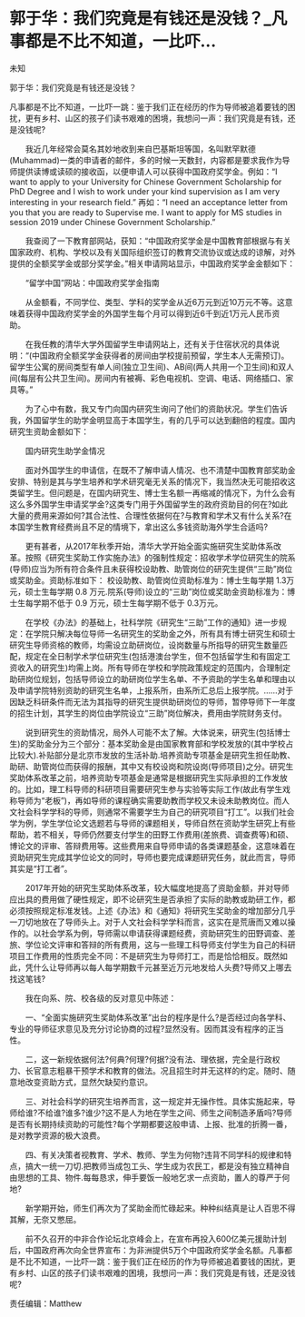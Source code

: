 # 郭于华：我们究竟是有钱还是没钱？_凡事都是不比不知道，一比吓...

未知

郭于华：我们究竟是有钱还是没钱？

凡事都是不比不知道，一比吓一跳：鉴于我们正在经历的作为导师被追着要钱的困扰，更有乡村、山区的孩子们读书艰难的困境，我想问一声：我们究竟是有钱，还是没钱呢?

　　我近几年经常会莫名其妙地收到来自巴基斯坦等国，名叫默罕默德(Muhammad)一类的申请者的邮件，多的时候一天数封，内容都是要求我作为导师提供读博或读硕的接收函，以便申请人可以获得中国政府奖学金。例如：“I want to apply to your University for Chinese Government Scholarship for PhD Degree and I wish to work under your kind supervision as I am very interesting in your research field.” 再如：“I need an acceptance letter from you that you are ready to Supervise me. I want to apply for MS studies in session 2019 under Chinese Government Scholarship.”

　　我查阅了一下教育部网站，获知：“中国政府奖学金是中国教育部根据与有关国家政府、机构、学校以及有关国际组织签订的教育交流协议或达成的谅解，对外提供的全额奖学金或部分奖学金。”相关申请网站显示，中国政府奖学金金额如下：





 



　　“留学中国”网站：中国政府奖学金指南



　　从金额看，不同学位、类型、学科的奖学金从近6万元到近10万元不等。这意味着获得中国政府奖学金的外国学生每个月可以得到近6千到近1万元人民币资助。



　　在我任教的清华大学外国留学生申请网站上，还有关于住宿状况的具体说明：“(中国政府全额奖学金获得者的房间由学校提前预留，学生本人无需预订)。留学生公寓的房间类型有单人间(独立卫生间)、AB间(两人共用一个卫生间)和双人间(每层有公共卫生间)。房间内有被褥、彩色电视机、空调、电话、网络插口、家具等。”



　　为了心中有数，我又专门向国内研究生询问了他们的资助状况。学生们告诉我，外国留学生的助学金明显高于本国学生，有的几乎可以达到翻倍的程度。国内研究生资助金额如下：





　　国内研究生助学金情况



　　面对外国学生的申请信，在既不了解申请人情况、也不清楚中国教育部奖助金安排、特别是其与学生培养和学术研究毫无关系的情况下，我当然决无可能招收这类留学生。但问题是，在国内研究生、博士生名额一再缩减的情况下，为什么会有这么多外国学生申请奖学金?这类专门用于外国留学生的政府资助目的何在?如此大量的费用来源如何?其合法性、合理性依据何在?与教育和学术又有什么关系?在本国学生教育经费尚且不足的情境下，拿出这么多钱资助海外学生合适吗?



　　更有甚者，从2017年秋季开始，清华大学开始全面实施研究生奖助体系改革。按照《研究生奖助工作实施办法》的强制性规定：招收学术学位研究生的院系(导师)应当为所有符合条件且未获得校设助教、助管岗位的研究生提供“三助”岗位或奖助金。资助标准如下： 校设助教、助管岗位资助标准为：博士生每学期 1.3万元，硕士生每学期 0.8 万元.院系(导师)设立的“三助”岗位或奖助金资助标准为：博士生每学期不低于 0.9 万元，硕士生每学期不低于 0.3万元。



　　在学校《办法》的基础上，社科学院《研究生“三助”工作的通知》进一步规定：在学院只解决每位导师一名研究生的奖助金之外，所有具有博士研究生和硕士研究生导师资格的教师，均需设立助研岗位，设岗数量与所指导的研究生数量匹配，规定在全日制学术学位研究生(包括港澳台学生，但不包括留学生和有固定工资收入的研究生)均需上岗。所有导师在学校和学院政策规定的范围内，合理制定助研岗位规划，包括导师设立的助研岗位学生名单、不予资助的学生名单和理由以及申请学院特别资助的研究生名单，上报系所，由系所汇总后上报学院。……对于因缺乏科研条件而无法为其指导的研究生提供助研岗位的导师，暂停导师下一年度的招生计划，其学生的岗位由学院设立“三助”岗位解决，费用由学院财务支付。



　　说到研究生的资助情况，局外人可能不太了解。大体说来，研究生(包括博士生)的奖助金分为三个部分：基本奖助金是由国家教育部和学校发放的(其中学校占比较大).补贴部分是北京市发放的生活补助.培养资助专项基金是研究生担任助教、助研、助管岗位而获得的报酬，其中又有校设岗和院设岗(导师项目)之分。研究生奖助体系改革之前，培养资助专项基金是通常是根据研究生实际承担的工作发放的。比如，理工科导师的科研项目需要研究生参与实验等实际工作(故此有学生戏称导师为“老板”)，再如导师的课程确实需要助教而学校又未设未助教岗位。而人文社会科学学科的导师，则通常不需要学生为自己的研究项目“打工”。以我们社会学为例，学生学位论文选题若与导师的课题相关，导师自然在资助学生研究上有些帮助，若不相关，导师仍然要支付学生的田野工作费用(差旅费、调查费等)和硕、博论文的评审、答辩费用等。这些费用来自导师申请的各类课题基金，这意味着在资助研究生完成其学位论文的同时，导师也要完成课题研究任务，就此而言，导师其实是“打工者”。



　　2017年开始的研究生奖助体系改革，较大幅度地提高了资助金额，并对导师应出具的费用做了硬性规定，即不论研究生是否承担了实际的助教或助研工作，都必须按照规定标准发钱。上述《办法》和《通知》将研究生奖助金的增加部分几乎一刀切地放在了导师头上。对于人文社会科学学科而言，这实在是荒唐而又难以操作的。以社会学系为例，导师需以申请获得课题经费，资助研究生的田野调查、差旅、学位论文评审和答辩的所有费用，这与一些理工科导师支付学生为自己的科研项目工作费用的性质完全不同：不是研究生为导师打工，而是恰恰相反。既然如此，凭什么让导师再以每人每学期数千元甚至近万元地发给人头费?导师又上哪去找这笔钱?



　　我在向系、院、校各级的反对意见中陈述：



　　一、“全面实施研究生奖助体系改革”出台的程序是什么?是否经过向各学科、专业的导师征求意见及充分讨论协商的过程?显然没有。因而其没有程序的正当性。



　　二，这一新规依据何法?何典?何理?何据?没有法、理依据，完全是行政权力、长官意志粗暴干预学术和教育的做法。况且招生时并无这样的约定。随时、随意地改变资助方式，显然欠缺契约意识。



　　三、对社会科学的研究生培养而言，这一规定并无操作性。具体实施起来，导师给谁?不给谁?谁多?谁少?这不是人为地在学生之间、师生之间制造矛盾吗?导师是否有长期持续资助的可能性?每个学期都要这般申请、上报、批准的折腾一番，是对教学资源的极大浪费。



　　四、有关决策者视教育、学术、教师、学生为何物?违背不同学科的规律和特点，搞大一统一刀切.把教师当成包工头、学生成为农民工，都是没有独立精神自由思想的工具、物件.每每恳求，伸手要饭一般地乞求一点资助，置人的尊严于何地?



　　新学期开始，师生们再次为了奖助金而忙碌起来。种种纠结真是让人百思不得其解，无奈又憋屈。







　　前不久召开的中非合作论坛北京峰会上，在宣布再投入600亿美元援助计划后，中国政府再次向全世界宣布：为非洲提供5万个中国政府奖学金名额。凡事都是不比不知道，一比吓一跳：鉴于我们正在经历的作为导师被追着要钱的困扰，更有乡村、山区的孩子们读书艰难的困境，我想问一声：我们究竟是有钱，还是没钱呢?



责任编辑：Matthew
